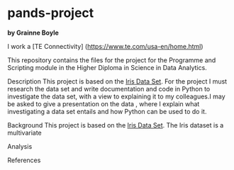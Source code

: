 # pands-project

**by Grainne Boyle**

I work a [TE Connectivity] (https://www.te.com/usa-en/home.html)

This repository contains the files for the project for the Programme and Scripting module in the Higher Diploma in Science in Data Analytics.

Description
This project is based on the [Iris Data Set](https://en.wikipedia.org/wiki/Iris_flower_data_set). For the project I must research the data set and write documentation and code in Python to investigate the data set, with a view to explaining it to my colleagues.I may be asked to give a presentation on the data , where I explain what investigating a data set entails and how Python can be used to do it. 





Background
This project is based on the [Iris Data Set](https://en.wikipedia.org/wiki/Iris_flower_data_set). The Iris dataset is a multivariate


Analysis


References

